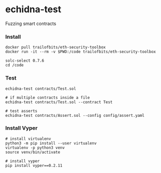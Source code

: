 # echidna-test

Fuzzing smart contracts

### Install

```shell
docker pull trailofbits/eth-security-toolbox
docker run -it --rm -v $PWD:/code trailofbits/eth-security-toolbox

solc-select 0.7.6
cd /code
```

### Test

```shell
echidna-test contracts/Test.sol

# if multiple contracts inside a file
echidna-test contracts/Test.sol --contract Test

# test asserts
echidna-test contracts/Assert.sol --config config/assert.yaml
```

### Install Vyper

```shell
# install virtualenv
python3 -m pip install --user virtualenv
virtualenv -p python3 venv
source venv/bin/activate

# install vyper
pip install vyper==0.2.11
```
